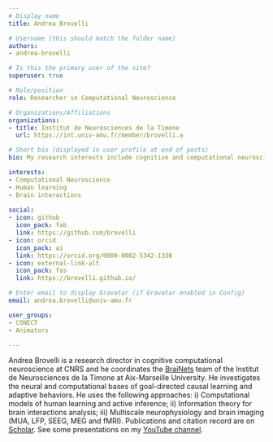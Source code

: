 ```yaml
---
# Display name
title: Andrea Brovelli

# Username (this should match the folder name)
authors:
- andrea-brovelli

# Is this the primary user of the site?
superuser: true

# Role/position
role: Researcher in Computational Neuroscience

# Organizations/Affiliations
organizations:
- title: Institut de Neurosciences de la Timone
  url: https://int.univ-amu.fr/member/brovelli.a

# Short bio (displayed in user profile at end of posts)
bio: My research interests include cognitive and computational neuroscience.

interests:
- Computational Neuroscience
- Human learning
- Brain interactions
  
social:
- icon: github
  icon_pack: fab
  link: https://github.com/brovelli
- icon: orcid
  icon_pack: ai
  link: https://orcid.org/0000-0002-5342-1330
- icon: external-link-alt
  icon_pack: fas
  link: https://brovelli.github.io/

# Enter email to display Gravatar (if Gravatar enabled in Config)
email: andrea.brovelli@univ-amu.fr

user_groups:
- CONECT
- Animators

---
```

Andrea Brovelli is a research director in cognitive computational neuroscience at CNRS and he coordinates the [BraiNets](https://www.int.univ-amu.fr/recherche-int/equipes/brainets) team of the Institut de Neurosciences de la Timone at Aix-Marseille University. He investigates the neural and computational bases of goal-directed causal learning and adaptive behaviors. He uses the following approaches: i) Computational models of human learning and active inference; ii) Information theory for brain interactions analysis; iii) Multiscale neurophysiology and brain imaging (MUA, LFP, SEEG, MEG and fMRI). Publications and citation record are on [Scholar](https://scholar.google.fr/citations?user=vsskO0AAAAAJ&hl=en). See some presentations on my [YouTube channel](https://www.youtube.com/@brovelli).

